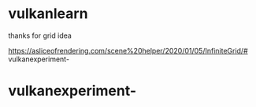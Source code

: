 # vulkanlearn

thanks for grid idea 

https://asliceofrendering.com/scene%20helper/2020/01/05/InfiniteGrid/# vulkanexperiment-
# vulkanexperiment-
